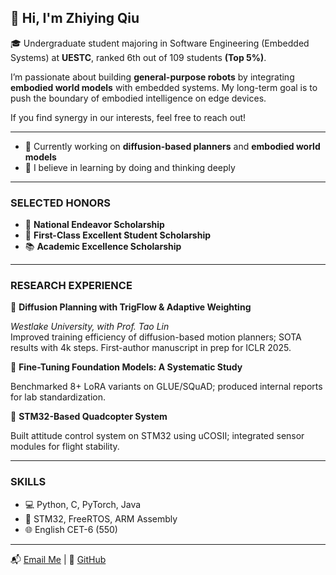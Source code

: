 ## 👋 Hi, I'm Zhiying Qiu

🎓 Undergraduate student majoring in Software Engineering (Embedded Systems) at **UESTC**, ranked 6th out of 109 students **(Top 5%)**.

I’m passionate about building **general-purpose robots** by integrating **embodied world models** with embedded systems. My long-term goal is to push the boundary of embodied intelligence on edge devices.

If you find synergy in our interests, feel free to reach out!

---

- 🤖 Currently working on **diffusion-based planners** and **embodied world models**
- 🌱 I believe in learning by doing and thinking deeply

---

<h3 align="left">SELECTED HONORS</h3>

- 🏫 **National Endeavor Scholarship**  
- 🥇 **First-Class Excellent Student Scholarship**  
- 📚 **Academic Excellence Scholarship**

---

<h3 align="left">RESEARCH EXPERIENCE</h3>

🚀 **Diffusion Planning with TrigFlow & Adaptive Weighting**  

*Westlake University, with Prof. Tao Lin*  
Improved training efficiency of diffusion-based motion planners; SOTA results with 4k steps. First-author manuscript in prep for ICLR 2025.

🧪 **Fine-Tuning Foundation Models: A Systematic Study**  

Benchmarked 8+ LoRA variants on GLUE/SQuAD; produced internal reports for lab standardization.

🚁 **STM32-Based Quadcopter System**  

Built attitude control system on STM32 using uCOSII; integrated sensor modules for flight stability.

---

<h3 align="left">SKILLS</h3>

- 💻 Python, C, PyTorch, Java  
- 🔧 STM32, FreeRTOS, ARM Assembly  
- 🌐 English CET-6 (550)

---

📬 [Email Me](mailto:zhiyingq@std.uestc.edu.cn) | 🔗 [GitHub](https://github.com/InnoMakerQiu)

